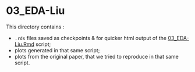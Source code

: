 # 03_EDA-Liu

This directory contains :
- `.rds` files saved as checkpoints & for quicker html output of the [03_EDA-Liu.Rmd](../../../../scripts/analysis-individual/Liu-2020/03_EDA-Liu.Rmd) script;
- plots generated in that same script;
- plots from the original paper, that we tried to reproduce in that same script.